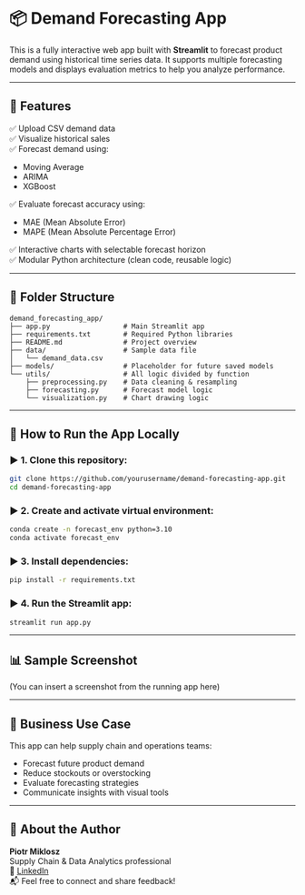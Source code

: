 # 📦 Demand Forecasting App

This is a fully interactive web app built with **Streamlit** to forecast product demand using historical time series data. It supports multiple forecasting models and displays evaluation metrics to help you analyze performance.

---

## 🚀 Features

✅ Upload CSV demand data  
✅ Visualize historical sales  
✅ Forecast demand using:
- Moving Average
- ARIMA
- XGBoost

✅ Evaluate forecast accuracy using:
- MAE (Mean Absolute Error)
- MAPE (Mean Absolute Percentage Error)

✅ Interactive charts with selectable forecast horizon  
✅ Modular Python architecture (clean code, reusable logic)

---

## 📁 Folder Structure

```
demand_forecasting_app/
├── app.py                  # Main Streamlit app
├── requirements.txt        # Required Python libraries
├── README.md               # Project overview
├── data/                   # Sample data file
│   └── demand_data.csv
├── models/                 # Placeholder for future saved models
└── utils/                  # All logic divided by function
    ├── preprocessing.py    # Data cleaning & resampling
    ├── forecasting.py      # Forecast model logic
    └── visualization.py    # Chart drawing logic
```

---

## 🧪 How to Run the App Locally

### ▶️ 1. Clone this repository:
```bash
git clone https://github.com/yourusername/demand-forecasting-app.git
cd demand-forecasting-app
```

### ▶️ 2. Create and activate virtual environment:
```bash
conda create -n forecast_env python=3.10
conda activate forecast_env
```

### ▶️ 3. Install dependencies:
```bash
pip install -r requirements.txt
```

### ▶️ 4. Run the Streamlit app:
```bash
streamlit run app.py
```

---

## 📊 Sample Screenshot

(You can insert a screenshot from the running app here)

---

## 🎯 Business Use Case

This app can help supply chain and operations teams:
- Forecast future product demand
- Reduce stockouts or overstocking
- Evaluate forecasting strategies
- Communicate insights with visual tools

---

## 🧠 About the Author

**Piotr Miklosz**  
Supply Chain & Data Analytics professional  
🔗 [LinkedIn](https://www.linkedin.com/in/your-profile)  
📬 Feel free to connect and share feedback!
